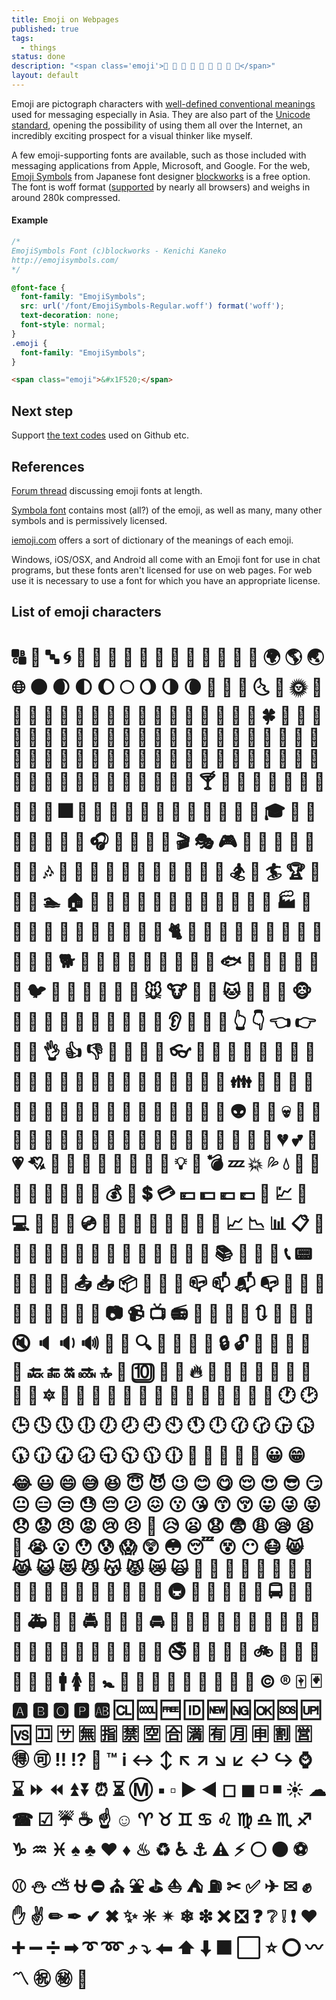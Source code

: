 ```yaml
---
title: Emoji on Webpages
published: true
tags: 
  - things
status: done
description: "<span class='emoji'>🌊 🌟 🍉 🍻 🐌 🐗 👾 🐛 🐧</span>"
layout: default
---
```


Emoji are pictograph characters with <a href="http://www.iemoji.com/browse/emoji/category">well-defined conventional meanings</a> used for messaging especially in Asia. They are also part of the <a href="http://en.wikipedia.org/wiki/Emoji#In_the_Unicode_standard">Unicode standard</a>, opening the possibility of using them all over the Internet, an incredibly exciting prospect for a visual thinker like myself. 

A few emoji-supporting fonts are available, such as those included with messaging applications from Apple, Microsoft, and Google. For the web, [Emoji Symbols](http://emojisymbols.com/) from Japanese font designer [blockworks](http://blockworks.jp/) is a free option. The font is woff format ([supported](http://caniuse.com/#feat=woff) by nearly all browsers) and weighs in around 280k compressed. 





#### Example

```css
/*
EmojiSymbols Font (c)blockworks - Kenichi Kaneko
http://emojisymbols.com/
*/

@font-face {
  font-family: "EmojiSymbols";
  src: url('/font/EmojiSymbols-Regular.woff') format('woff');
  text-decoration: none;
  font-style: normal;
}
.emoji {
  font-family: "EmojiSymbols";
}
```

```html
<span class="emoji">&#x1F520;</span>
```

## Next step

Support [the text codes](http://www.emoji-cheat-sheet.com/) used on Github etc.

## References

[Forum thread](http://www.typophile.com/node/101810) discussing emoji fonts at length.

[Symbola font](http://users.teilar.gr/~g1951d/) contains most (all?) of the emoji, as well as many, many other symbols and is permissively licensed.

[iemoji.com](http://www.iemoji.com/browse/emoji/category) offers a sort of dictionary of the meanings of each emoji.

Windows, iOS/OSX, and Android all come with an Emoji font for use in chat programs, but these fonts aren't licensed for use on web pages. For web use it is necessary to use a font for which you have an appropriate license.


## List of emoji characters

<h1 class="emoji">
&#x1F520;
&#x1F521;
&#x1F524;
&#x1F300;
&#x1F301;
&#x1F302;
&#x1F303;
&#x1F304;
&#x1F305;
&#x1F306;
&#x1F307;
&#x1F308;
&#x1F309;
&#x1F30A;
&#x1F30B;
&#x1F30C;
&#x1F30D;
&#x1F30E;
&#x1F30F;
&#x1F310;
&#x1F311;
&#x1F312;
&#x1F313;
&#x1F314;
&#x1F315;
&#x1F316;
&#x1F317;
&#x1F318;
&#x1F319;
&#x1F31A;
&#x1F31B;
&#x1F31C;
&#x1F31D;
&#x1F31E;
&#x1F31F;
&#x1F320;
&#x1F330;
&#x1F331;
&#x1F332;
&#x1F333;
&#x1F334;
&#x1F335;
&#x1F337;
&#x1F338;
&#x1F339;
&#x1F33A;
&#x1F33B;
&#x1F33C;
&#x1F33D;
&#x1F33E;
&#x1F33F;
&#x1F340;
&#x1F341;
&#x1F342;
&#x1F343;
&#x1F344;
&#x1F345;
&#x1F346;
&#x1F347;
&#x1F348;
&#x1F349;
&#x1F34A;
&#x1F34B;
&#x1F34C;
&#x1F34D;
&#x1F34E;
&#x1F34F;
&#x1F350;
&#x1F351;
&#x1F352;
&#x1F353;
&#x1F354;
&#x1F355;
&#x1F356;
&#x1F357;
&#x1F358;
&#x1F359;
&#x1F35A;
&#x1F35B;
&#x1F35C;
&#x1F35D;
&#x1F35E;
&#x1F35F;
&#x1F360;
&#x1F361;
&#x1F362;
&#x1F363;
&#x1F364;
&#x1F365;
&#x1F366;
&#x1F367;
&#x1F368;
&#x1F369;
&#x1F36A;
&#x1F36B;
&#x1F36C;
&#x1F36D;
&#x1F36E;
&#x1F36F;
&#x1F370;
&#x1F371;
&#x1F372;
&#x1F373;
&#x1F374;
&#x1F375;
&#x1F376;
&#x1F377;
&#x1F378;
&#x1F379;
&#x1F37A;
&#x1F37B;
&#x1F37C;
&#x1F380;
&#x1F381;
&#x1F382;
&#x1F383;
&#x1F384;
&#x1F385;
&#x1F386;
&#x1F387;
&#x1F388;
&#x1F389;
&#x1F38A;
&#x1F38B;
&#x1F38C;
&#x1F38D;
&#x1F38E;
&#x1F38F;
&#x1F390;
&#x1F391;
&#x1F392;
&#x1F393;
&#x1F3A0;
&#x1F3A1;
&#x1F3A2;
&#x1F3A3;
&#x1F3A4;
&#x1F3A5;
&#x1F3A6;
&#x1F3A7;
&#x1F3A8;
&#x1F3A9;
&#x1F3AA;
&#x1F3AB;
&#x1F3AC;
&#x1F3AD;
&#x1F3AE;
&#x1F3AF;
&#x1F3B0;
&#x1F3B1;
&#x1F3B2;
&#x1F3B3;
&#x1F3B4;
&#x1F3B5;
&#x1F3B6;
&#x1F3B7;
&#x1F3B8;
&#x1F3B9;
&#x1F3BA;
&#x1F3BB;
&#x1F3BC;
&#x1F3BD;
&#x1F3BE;
&#x1F3BF;
&#x1F3C0;
&#x1F3C1;
&#x1F3C2;
&#x1F3C3;
&#x1F3C4;
&#x1F3C6;
&#x1F3C7;
&#x1F3C8;
&#x1F3C9;
&#x1F3CA;
&#x1F3E0;
&#x1F3E1;
&#x1F3E2;
&#x1F3E3;
&#x1F3E4;
&#x1F3E5;
&#x1F3E6;
&#x1F3E7;
&#x1F3E8;
&#x1F3E9;
&#x1F3EA;
&#x1F3EB;
&#x1F3EC;
&#x1F3ED;
&#x1F3EE;
&#x1F3EF;
&#x1F3F0;
&#x1F400;
&#x1F401;
&#x1F402;
&#x1F403;
&#x1F404;
&#x1F405;
&#x1F406;
&#x1F407;
&#x1F408;
&#x1F409;
&#x1F40A;
&#x1F40B;
&#x1F40C;
&#x1F40D;
&#x1F40E;
&#x1F40F;
&#x1F410;
&#x1F411;
&#x1F412;
&#x1F413;
&#x1F414;
&#x1F415;
&#x1F416;
&#x1F417;
&#x1F418;
&#x1F419;
&#x1F41A;
&#x1F41B;
&#x1F41C;
&#x1F41D;
&#x1F41E;
&#x1F41F;
&#x1F420;
&#x1F421;
&#x1F422;
&#x1F423;
&#x1F424;
&#x1F425;
&#x1F426;
&#x1F427;
&#x1F428;
&#x1F429;
&#x1F42A;
&#x1F42B;
&#x1F42C;
&#x1F42D;
&#x1F42E;
&#x1F42F;
&#x1F430;
&#x1F431;
&#x1F432;
&#x1F433;
&#x1F434;
&#x1F435;
&#x1F436;
&#x1F437;
&#x1F438;
&#x1F439;
&#x1F43A;
&#x1F43B;
&#x1F43C;
&#x1F43D;
&#x1F43E;
&#x1F440;
&#x1F442;
&#x1F443;
&#x1F444;
&#x1F445;
&#x1F446;
&#x1F447;
&#x1F448;
&#x1F449;
&#x1F44A;
&#x1F44B;
&#x1F44C;
&#x1F44D;
&#x1F44E;
&#x1F44F;
&#x1F450;
&#x1F451;
&#x1F452;
&#x1F453;
&#x1F454;
&#x1F455;
&#x1F456;
&#x1F457;
&#x1F458;
&#x1F459;
&#x1F45A;
&#x1F45B;
&#x1F45C;
&#x1F45D;
&#x1F45E;
&#x1F45F;
&#x1F460;
&#x1F461;
&#x1F462;
&#x1F463;
&#x1F464;
&#x1F465;
&#x1F466;
&#x1F467;
&#x1F468;
&#x1F469;
&#x1F46A;
&#x1F46B;
&#x1F46C;
&#x1F46D;
&#x1F46E;
&#x1F46F;
&#x1F470;
&#x1F471;
&#x1F472;
&#x1F473;
&#x1F474;
&#x1F475;
&#x1F476;
&#x1F477;
&#x1F478;
&#x1F479;
&#x1F47A;
&#x1F47B;
&#x1F47C;
&#x1F47D;
&#x1F47E;
&#x1F47F;
&#x1F480;
&#x1F481;
&#x1F482;
&#x1F483;
&#x1F484;
&#x1F485;
&#x1F486;
&#x1F487;
&#x1F488;
&#x1F489;
&#x1F48A;
&#x1F48B;
&#x1F48C;
&#x1F48D;
&#x1F48E;
&#x1F48F;
&#x1F490;
&#x1F491;
&#x1F492;
&#x1F493;
&#x1F494;
&#x1F495;
&#x1F496;
&#x1F497;
&#x1F498;
&#x1F499;
&#x1F49A;
&#x1F49B;
&#x1F49C;
&#x1F49D;
&#x1F49E;
&#x1F49F;
&#x1F4A0;
&#x1F4A1;
&#x1F4A2;
&#x1F4A3;
&#x1F4A4;
&#x1F4A5;
&#x1F4A6;
&#x1F4A7;
&#x1F4A8;
&#x1F4A9;
&#x1F4AA;
&#x1F4AB;
&#x1F4AC;
&#x1F4AD;
&#x1F4AE;
&#x1F4AF;
&#x1F4B0;
&#x1F4B1;
&#x1F4B2;
&#x1F4B3;
&#x1F4B4;
&#x1F4B5;
&#x1F4B6;
&#x1F4B7;
&#x1F4B8;
&#x1F4B9;
&#x1F4BA;
&#x1F4BB;
&#x1F4BC;
&#x1F4BD;
&#x1F4BE;
&#x1F4BF;
&#x1F4C0;
&#x1F4C1;
&#x1F4C2;
&#x1F4C3;
&#x1F4C4;
&#x1F4C5;
&#x1F4C6;
&#x1F4C7;
&#x1F4C8;
&#x1F4C9;
&#x1F4CA;
&#x1F4CB;
&#x1F4CC;
&#x1F4CD;
&#x1F4CE;
&#x1F4CF;
&#x1F4D0;
&#x1F4D1;
&#x1F4D2;
&#x1F4D3;
&#x1F4D4;
&#x1F4D5;
&#x1F4D6;
&#x1F4D7;
&#x1F4D8;
&#x1F4D9;
&#x1F4DA;
&#x1F4DB;
&#x1F4DC;
&#x1F4DD;
&#x1F4DE;
&#x1F4DF;
&#x1F4E0;
&#x1F4E1;
&#x1F4E2;
&#x1F4E3;
&#x1F4E4;
&#x1F4E5;
&#x1F4E6;
&#x1F4E7;
&#x1F4E8;
&#x1F4E9;
&#x1F4EA;
&#x1F4EB;
&#x1F4EC;
&#x1F4ED;
&#x1F4EE;
&#x1F4EF;
&#x1F4F0;
&#x1F4F1;
&#x1F4F2;
&#x1F4F3;
&#x1F4F4;
&#x1F4F5;
&#x1F4F6;
&#x1F4F7;
&#x1F4F9;
&#x1F4FA;
&#x1F4FB;
&#x1F4FC;
&#x1F500;
&#x1F501;
&#x1F502;
&#x1F503;
&#x1F504;
&#x1F505;
&#x1F506;
&#x1F507;
&#x1F508;
&#x1F509;
&#x1F50A;
&#x1F50B;
&#x1F50C;
&#x1F50D;
&#x1F50E;
&#x1F50F;
&#x1F510;
&#x1F511;
&#x1F512;
&#x1F513;
&#x1F514;
&#x1F515;
&#x1F516;
&#x1F517;
&#x1F518;
&#x1F519;
&#x1F51A;
&#x1F51B;
&#x1F51C;
&#x1F51D;
&#x1F51E;
&#x1F51F;
&#x1F522;
&#x1F523;
&#x1F525;
&#x1F526;
&#x1F527;
&#x1F528;
&#x1F529;
&#x1F52A;
&#x1F52B;
&#x1F52C;
&#x1F52D;
&#x1F52E;
&#x1F52F;
&#x1F530;
&#x1F531;
&#x1F532;
&#x1F533;
&#x1F534;
&#x1F535;
&#x1F536;
&#x1F537;
&#x1F538;
&#x1F539;
&#x1F53A;
&#x1F53B;
&#x1F53C;
&#x1F53D;
&#x1F550;
&#x1F551;
&#x1F552;
&#x1F553;
&#x1F554;
&#x1F555;
&#x1F556;
&#x1F557;
&#x1F558;
&#x1F559;
&#x1F55A;
&#x1F55B;
&#x1F55C;
&#x1F55D;
&#x1F55E;
&#x1F55F;
&#x1F560;
&#x1F561;
&#x1F562;
&#x1F563;
&#x1F564;
&#x1F565;
&#x1F566;
&#x1F567;
&#x1F5FB;
&#x1F5FC;
&#x1F5FD;
&#x1F5FE;
&#x1F5FF;
&#x1F600;
&#x1F601;
&#x1F602;
&#x1F603;
&#x1F604;
&#x1F605;
&#x1F606;
&#x1F607;
&#x1F608;
&#x1F609;
&#x1F60A;
&#x1F60B;
&#x1F60C;
&#x1F60D;
&#x1F60E;
&#x1F60F;
&#x1F610;
&#x1F611;
&#x1F612;
&#x1F613;
&#x1F614;
&#x1F615;
&#x1F616;
&#x1F617;
&#x1F618;
&#x1F619;
&#x1F61A;
&#x1F61B;
&#x1F61C;
&#x1F61D;
&#x1F61E;
&#x1F61F;
&#x1F620;
&#x1F621;
&#x1F622;
&#x1F623;
&#x1F624;
&#x1F625;
&#x1F626;
&#x1F627;
&#x1F628;
&#x1F629;
&#x1F62A;
&#x1F62B;
&#x1F62C;
&#x1F62D;
&#x1F62E;
&#x1F62F;
&#x1F630;
&#x1F631;
&#x1F632;
&#x1F633;
&#x1F634;
&#x1F635;
&#x1F636;
&#x1F637;
&#x1F638;
&#x1F639;
&#x1F63A;
&#x1F63B;
&#x1F63C;
&#x1F63D;
&#x1F63E;
&#x1F63F;
&#x1F640;
&#x1F645;
&#x1F646;
&#x1F647;
&#x1F648;
&#x1F649;
&#x1F64A;
&#x1F64B;
&#x1F64C;
&#x1F64D;
&#x1F64E;
&#x1F64F;
&#x1F680;
&#x1F681;
&#x1F682;
&#x1F683;
&#x1F684;
&#x1F685;
&#x1F686;
&#x1F687;
&#x1F688;
&#x1F689;
&#x1F68A;
&#x1F68B;
&#x1F68C;
&#x1F68D;
&#x1F68E;
&#x1F68F;
&#x1F690;
&#x1F691;
&#x1F692;
&#x1F693;
&#x1F694;
&#x1F695;
&#x1F696;
&#x1F697;
&#x1F698;
&#x1F699;
&#x1F69A;
&#x1F69B;
&#x1F69C;
&#x1F69D;
&#x1F69E;
&#x1F69F;
&#x1F6A0;
&#x1F6A1;
&#x1F6A2;
&#x1F6A3;
&#x1F6A4;
&#x1F6A5;
&#x1F6A6;
&#x1F6A7;
&#x1F6A8;
&#x1F6A9;
&#x1F6AA;
&#x1F6AB;
&#x1F6AC;
&#x1F6AD;
&#x1F6AE;
&#x1F6AF;
&#x1F6B0;
&#x1F6B1;
&#x1F6B2;
&#x1F6B3;
&#x1F6B4;
&#x1F6B5;
&#x1F6B6;
&#x1F6B7;
&#x1F6B8;
&#x1F6B9;
&#x1F6BA;
&#x1F6BB;
&#x1F6BC;
&#x1F6BD;
&#x1F6BE;
&#x1F6BF;
&#x1F6C0;
&#x1F6C1;
&#x1F6C2;
&#x1F6C3;
&#x1F6C4;
&#x1F6C5;
&#x00A9;
&#x00AE;
&#x1F004;
&#x1F0CF;
&#x1F170;
&#x1F171;
&#x1F17E;
&#x1F17F;
&#x1F18E;
&#x1F191;
&#x1F192;
&#x1F193;
&#x1F194;
&#x1F195;
&#x1F196;
&#x1F197;
&#x1F198;
&#x1F199;
&#x1F19A;
&#x1F201;
&#x1F202;
&#x1F21A;
&#x1F22F;
&#x1F232;
&#x1F233;
&#x1F234;
&#x1F235;
&#x1F236;
&#x1F237;
&#x1F238;
&#x1F239;
&#x1F23A;
&#x1F250;
&#x1F251;
&#x203C;
&#x2049;
&#x20E3;
&#x2122;
&#x2139;
&#x2194;
&#x2195;
&#x2196;
&#x2197;
&#x2198;
&#x2199;
&#x21A9;
&#x21AA;
&#x231A;
&#x231B;
&#x23E9;
&#x23EA;
&#x23EB;
&#x23EC;
&#x23F0;
&#x23F3;
&#x24C2;
&#x25AA;
&#x25AB;
&#x25B6;
&#x25C0;
&#x25FB;
&#x25FC;
&#x25FD;
&#x25FE;
&#x2600;
&#x2601;
&#x260E;
&#x2611;
&#x2614;
&#x2615;
&#x261D;
&#x263A;
&#x2648;
&#x2649;
&#x264A;
&#x264B;
&#x264C;
&#x264D;
&#x264E;
&#x264F;
&#x2650;
&#x2651;
&#x2652;
&#x2653;
&#x2660;
&#x2663;
&#x2665;
&#x2666;
&#x2668;
&#x267B;
&#x267F;
&#x2693;
&#x26A0;
&#x26A1;
&#x26AA;
&#x26AB;
&#x26BD;
&#x26BE;
&#x26C4;
&#x26C5;
&#x26CE;
&#x26D4;
&#x26EA;
&#x26F2;
&#x26F3;
&#x26F5;
&#x26FA;
&#x26FD;
&#x2702;
&#x2705;
&#x2708;
&#x2709;
&#x270A;
&#x270B;
&#x270C;
&#x270F;
&#x2712;
&#x2714;
&#x2716;
&#x2728;
&#x2733;
&#x2734;
&#x2744;
&#x2747;
&#x274C;
&#x274E;
&#x2753;
&#x2754;
&#x2755;
&#x2757;
&#x2764;
&#x2795;
&#x2796;
&#x2797;
&#x27A1;
&#x27B0;
&#x27BF;
&#x2934;
&#x2935;
&#x2B05;
&#x2B06;
&#x2B07;
&#x2B1B;
&#x2B1C;
&#x2B50;
&#x2B55;
&#x3030;
&#x303D;
&#x3297;
&#x3299;
&#xE50A;
</h1>